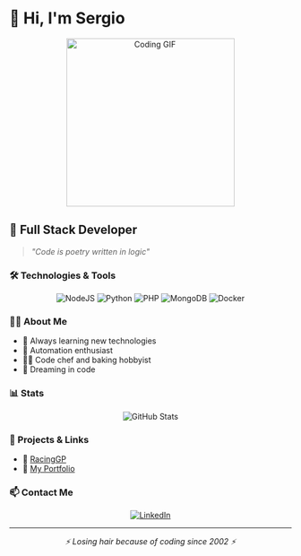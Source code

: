 # 👋 Hi, I'm Sergio

<div align="center">
  <img src="https://media.giphy.com/media/qgQUggAC3Pfv687qPC/giphy.gif" width="300" alt="Coding GIF"/>
</div>

## 💼 Full Stack Developer 

> *"Code is poetry written in logic"*

### 🛠️ Technologies & Tools

<div align="center">
  
  ![NodeJS](https://img.shields.io/badge/node.js-6DA55F?style=for-the-badge&logo=node.js&logoColor=white)
  ![Python](https://img.shields.io/badge/python-3670A0?style=for-the-badge&logo=python&logoColor=ffdd54)
  ![PHP](https://img.shields.io/badge/php-%23777BB4.svg?style=for-the-badge&logo=php&logoColor=white)
  ![MongoDB](https://img.shields.io/badge/MongoDB-%234ea94b.svg?style=for-the-badge&logo=mongodb&logoColor=white)
  ![Docker](https://img.shields.io/badge/docker-%230db7ed.svg?style=for-the-badge&logo=docker&logoColor=white)
  
</div>

### 👨‍💻 About Me

- 🌱 Always learning new technologies
- 🤖 Automation enthusiast
- 👨‍🍳 Code chef and baking hobbyist
- 💭 Dreaming in code

### 📊 Stats

<div align="center">
  <img src="https://github-readme-stats.vercel.app/api?username=espitijungle&show_icons=true&theme=radical" alt="GitHub Stats" />
</div>

### 🔗 Projects & Links

- 🔗 [RacingGP](https://racinggp.ddns.net/login/auth)
- 📂 [My Portfolio](https://github.com/espitijungle/portfolio)


### 📫 Contact Me

<div align="center">
  
  [![LinkedIn](https://img.shields.io/badge/linkedin-%230077B5.svg?style=for-the-badge&logo=linkedin&logoColor=white)](https://www.linkedin.com/in/sergio-lorca-mulero-2003931b2/)
  
</div>

---

<div align="center">
  <i>⚡ Losing hair because of coding since 2002 ⚡</i>
</div>
